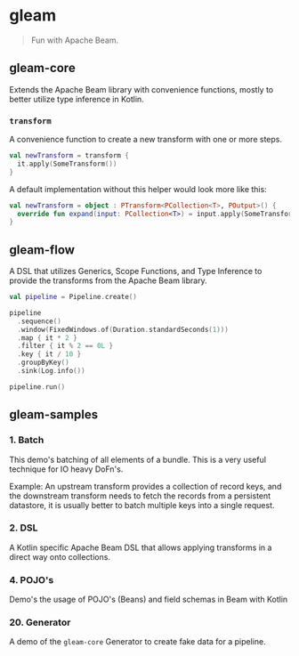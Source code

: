 # gleam

> Fun with Apache Beam.

## gleam-core

Extends the Apache Beam library with convenience functions, mostly to better
utilize type inference in Kotlin.

### `transform`

A convenience function to create a new transform with one or more steps.

```kotlin
val newTransform = transform {
  it.apply(SomeTransform())
}
```

A default implementation without this helper would look more like this:

```kotlin
val newTransform = object : PTransform<PCollection<T>, POutput>() {
  override fun expand(input: PCollection<T>) = input.apply(SomeTransform)
}
```

## gleam-flow

A DSL that utilizes Generics, Scope Functions, and Type Inference to provide the
transforms from the Apache Beam library.

```kotlin
val pipeline = Pipeline.create()

pipeline
  .sequence()
  .window(FixedWindows.of(Duration.standardSeconds(1)))
  .map { it * 2 }
  .filter { it % 2 == 0L }
  .key { it / 10 }
  .groupByKey()
  .sink(Log.info())

pipeline.run()
```

## gleam-samples

### 1. Batch

This demo's batching of all elements of a bundle. This is a very useful
technique for IO heavy DoFn's.

Example: An upstream transform provides a collection of record keys, and the
downstream transform needs to fetch the records from a persistent datastore, it
is usually better to batch multiple keys into a single request.

### 2. DSL

A Kotlin specific Apache Beam DSL that allows applying transforms in a direct
way onto collections.

### 4. POJO's

Demo's the usage of POJO's (Beans) and field schemas in Beam with Kotlin

### 20. Generator

A demo of the `gleam-core` Generator to create fake data for a pipeline.
